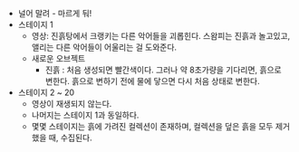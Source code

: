 * 널어 말려 - 마르게 둬!
 * 스테이지 1
   * 영상: 진흙탕에서 크랭키는 다른 악어들을 괴롭힌다. 스왐피는 진흙과 놀고있고, 앨리는 다른 악어들이 어울리는 걸 도와준다.
   * 새로운 오브젝트
     * 진흙 : 처음 생성되면 빨간색이다. 그러나 약 8초가량을 기다리면, 흙으로 변한다. 흙으로 변하기 전에 물에 닿으면 다시 처음 상태로 변한다.
 * 스테이지 2 ~ 20
   * 영상이 재생되지 않는다.
   * 나머지는 스테이지 1과 동일하다.
   * 몇몇 스테이지는 흙에 가려진 컬렉션이 존재하며, 컬렉션을 덮은 흙을 모두 제거했을 때, 수집된다.

